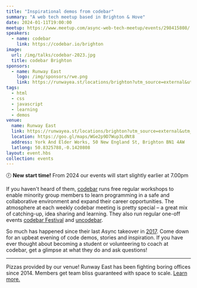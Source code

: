 ```yaml
---
title: "Inspirational demos from codebar"
summary: "A web tech meetup based in Brighton & Hove"
date: 2024-01-11T19:00:00
meetup: https://www.meetup.com/async-web-tech-meetup/events/298415808/
speakers:
  - name: codebar
    link: https://codebar.io/brighton
image:
  url: /img/talks/codebar-2023.jpg
  title: codebar Brighton
sponsors:
  - name: Runway East
    logo: /img/sponsors/rwe.png
    link: https://runwayea.st/locations/brighton?utm_source=external&utm_medium=event&utm_campaign=sponsorship
tags:
  - html
  - css
  - javascript
  - learning
  - demos
venue:
  name: Runway East
  link: https://runwayea.st/locations/brighton?utm_source=external&utm_medium=event&utm_campaign=sponsorship
  location: https://goo.gl/maps/WGe2p9D7Wup3LdNt8
  address: York And Elder Works, 50 New England St, Brighton BN1 4AW
  latlong: 50.8325788,-0.1420808
layout: event.hbs
collection: events
---
```


🕖 **New start time!** From 2024 our events will start slightly earlier at 7.00pm

If you haven't heard of them, [codebar][codebar] runs free regular workshops to enable minority group members to learn programming in a safe and collaborative environment and expand their career opportunities. The atmosphere at each weekly codebar meeting is pretty special – a great mix of catching-up, idea sharing and learning. They also run regular one-off events [codebar Festival][codebar-festival] and [uncodebar][uncodebar].

So much has happened since their last Async takeover in [2017][takeover]. Come down for an upbeat evening of code demos, stories and inspiration. If you have ever thought about becoming a student or volunteering to coach at codebar, get a glimpse at what they do and ask questions!

---

Pizzas provided by our venue! Runway East has been fighting boring offices since 2014. Members get team bliss guaranteed with space to scale. [Learn more.](https://runwayea.st/locations/brighton?utm_source=external&utm_medium=event&utm_campaign=sponsorship)

[codebar]: https://codebar.io/
[codebar-festival]: https://festival.codebar.io/
[uncodebar]: https://uncodebar.com/
[takeover]: https://asyncjs.com/codebar-takeover/
